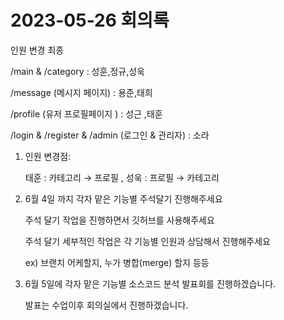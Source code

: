 # 2023-05-26 회의록

인원 변경 최종

/main & /category : 성훈,정규,성욱

/message (메시지 페이지)  : 용준,태희 

/profile (유저 프로필페이지 ) : 성근 ,태훈

/login & /register & /admin (로그인 & 관리자) : 소라 

1. 인원 변경점:
    
    태훈 : 카테고리 → 프로필 , 성욱 : 프로필 → 카테고리
    
2. 6월 4일 까지 각자 맡은 기능별 주석달기 진행해주세요
    
    주석 달기 작업을 진행하면서 깃허브를 사용해주세요
    
    주석 달기 세부적인 작업은 각 기능별 인원과 상담해서 진행해주세요 
    
    ex) 브랜치 어케할지, 누가 병합(merge) 할지 등등
    
3. 6월 5일에 각자 맡은 기능별 소스코드 분석 발표회를 진행하겠습니다.
    
    발표는 수업이후 회의실에서 진행하겠습니다.